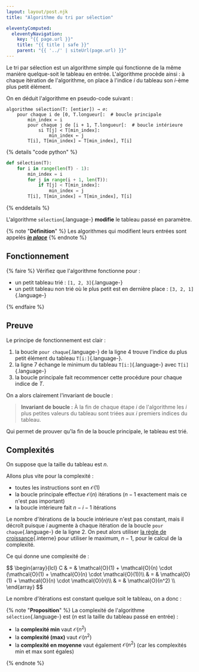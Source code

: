 ```yaml
---
layout: layout/post.njk 
title: "Algorithme du tri par sélection"

eleventyComputed:
  eleventyNavigation:
    key: "{{ page.url }}"
    title: "{{ title | safe }}"
    parent: "{{ '../' | siteUrl(page.url) }}"
---
```


Le tri par sélection est un algorithme simple qui fonctionne de la même manière quelque-soit le tableau en entrée. L'algorithme procède ainsi : à chaque itération de l'algorithme, on place à l'indice $i$ du tableau son $i$-ème plus petit élément.

On en déduit l'algorithme en pseudo-code suivant :

<span id="algorithme-tri-sélection"></span>

```pseudocode
algorithme sélection(T: [entier]) → ∅:
    pour chaque i de [0, T.longueur[:  # boucle principale
        min_index ← i
        pour chaque j de [i + 1, T.longueur[:  # boucle intérieure
            si T[j] < T[min_index]:
                min_index ← j
        T[i], T[min_index] ← T[min_index], T[i]
```

{% details "code python" %}

```python
def sélection(T):
    for i in range(len(T) - 1):
        min_index = i
        for j in range(i + 1, len(T)):
            if T[j] < T[min_index]:
                min_index = j
        T[i], T[min_index] = T[min_index], T[i]
```

{% enddetails  %}

L'algorithme `sélection`{.language-} **modifie** le tableau passé en paramètre.

<span id="définition-in-place"></span>

{% note "**Définition**" %}
Les algorithmes qui modifient leurs entrées sont appelés [**_in place_**](https://en.wikipedia.org/wiki/In-place_algorithm)
{% endnote %}

## <span id="fonctionnement-sélection"></span> Fonctionnement

{% faire %}
Vérifiez que l'algorithme fonctionne pour :

- un petit tableau trié : `[1, 2, 3]`{.language-}
- un petit tableau non trié où le plus petit est en dernière place : `[3, 2, 1]`{.language-}

{% endfaire %}

## <span id="preuve-sélection"></span> Preuve

Le principe de fonctionnement est clair :

1. la boucle `pour chaque`{.language-} de la ligne 4 trouve l'indice du plus petit élément du tableau `T[i:]`{.language-}.
2. la ligne 7 échange le minimum du tableau `T[i:]`{.language-} avec `T[i]`{.language-}
3. la boucle principale fait recommencer cette procédure pour chaque indice de $T$.

On a alors clairement l'invariant de boucle :

> **Invariant de boucle :** À la fin de chaque étape $i$ de l'algorithme les $i$ plus petites valeurs du tableau sont triées aux $i$ premiers indices du tableau.

Qui permet de prouver qu'la fin de la boucle principale, le tableau est trié.

## <span id="complexités-sélection"></span> Complexités

On suppose que la taille du tableau est $n$.

Allons plus vite pour la complexité :

- toutes les instructions sont en $\mathcal{O}(1)$
- la boucle principale effectue $\mathcal{O}(n)$ itérations ($n-1$ exactement mais ce n'est pas important)
- la boucle intérieure fait $n-i-1$ itérations

Le nombre d'itérations de la boucle intérieure n'est pas constant, mais il décroît puisque $i$ augmente à chaque itération de la boucle `pour chaque`{.language-} de la ligne 2. On peut alors utiliser [la règle de croissance](../../complexité-calculs/complexité-algorithmes#règle-croissance){.interne} pour utiliser le maximum, $n-1$, pour le calcul de la complexité.

Ce qui donne une complexité de :

<div>
$$
\begin{array}{lcl}
C & = & \mathcal{O}(1) + \mathcal{O}(n) \cdot (\mathcal{O}(1) + \mathcal{O}(n) \cdot \mathcal{O}(1))\\
& = & \mathcal{O}(1) + \mathcal{O}(n) \cdot \mathcal{O}(n)\\
& = & \mathcal{O}(n^2) \\
\end{array}
$$
</div>

Le nombre d'itérations est constant quelque soit le tableau, on a donc :

{% note "**Proposition**" %}
La complexité de l'algorithme `sélection`{.language-} est ($n$ est la taille du tableau passé en entrée) :

- la **complexité min** vaut $\mathcal{O}(n^2)$
- la **complexité (max)** vaut $\mathcal{O}(n^2)$
- la **complexité en moyenne** vaut également $\mathcal{O}(n^2)$ (car les complexités min et max sont égales)

{% endnote %}
